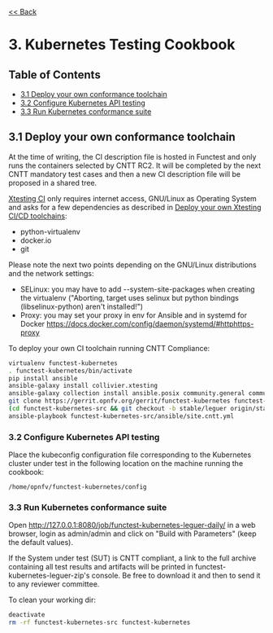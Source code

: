 [<< Back](../)

# 3. Kubernetes Testing Cookbook

## Table of Contents
* [3.1 Deploy your own conformance toolchain](#3.1)
* [3.2 Configure Kubernetes API testing](#3.2)
* [3.3 Run Kubernetes conformance suite](#3.3)

<a name="3.1"></a>
## 3.1 Deploy your own conformance toolchain

At the time of writing, the CI description file is hosted in Functest and only
runs the containers selected by CNTT RC2. It will be completed by the
next CNTT mandatory test cases and then a new CI description file will be
proposed in a shared tree.

[Xtesting CI](https://galaxy.ansible.com/collivier/xtesting) only requires
internet access, GNU/Linux as Operating System and asks for a few
dependencies as described in
[Deploy your own Xtesting CI/CD toolchains](https://wiki.opnfv.org/pages/viewpage.action?pageId=32015004):
- python-virtualenv
- docker.io
- git

Please note the next two points depending on the GNU/Linux distributions and
the network settings:
- SELinux: you may have to add -\-system-site-packages when creating the
  virtualenv ("Aborting, target uses selinux but python bindings
  (libselinux-python) aren't installed!")
- Proxy: you may set your proxy in env for Ansible and in systemd for Docker
  https://docs.docker.com/config/daemon/systemd/#httphttps-proxy

To deploy your own CI toolchain running CNTT Compliance:
```bash
virtualenv functest-kubernetes
. functest-kubernetes/bin/activate
pip install ansible
ansible-galaxy install collivier.xtesting
ansible-galaxy collection install ansible.posix community.general community.grafana community.kubernetes community.docker community.postgresql
git clone https://gerrit.opnfv.org/gerrit/functest-kubernetes functest-kubernetes-src
(cd functest-kubernetes-src && git checkout -b stable/leguer origin/stable/leguer)
ansible-playbook functest-kubernetes-src/ansible/site.cntt.yml
```

<a name="3.2"></a>
### 3.2 Configure Kubernetes API testing

Place the kubeconfig configuration file corresponding to the Kubernetes cluster
under test in the following location on the machine running the cookbook:

`/home/opnfv/functest-kubernetes/config`


<a name="3.3"></a>
### 3.3 Run Kubernetes conformance suite

Open http://127.0.0.1:8080/job/functest-kubernetes-leguer-daily/ in a web
browser, login as admin/admin and click on "Build with Parameters" (keep the
default values).

If the System under test (SUT) is CNTT compliant, a link to the full archive
containing all test results and artifacts will be printed in
functest-kubernetes-leguer-zip's console. Be free to download it and then to send
it to any reviewer committee.

To clean your working dir:
```bash
deactivate
rm -rf functest-kubernetes-src functest-kubernetes
```
